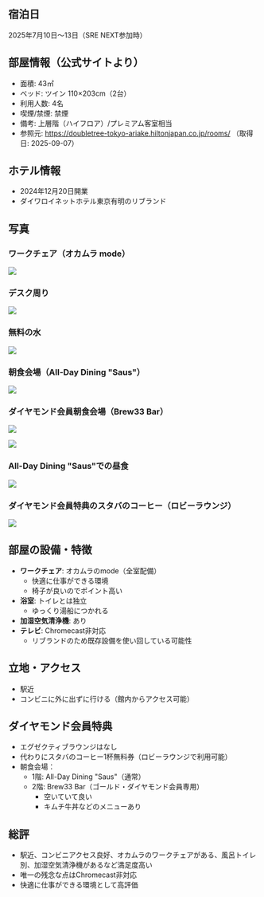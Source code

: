 ## 宿泊日
2025年7月10日〜13日（SRE NEXT参加時）

## 部屋情報（公式サイトより）
- 面積: 43㎡
- ベッド: ツイン 110×203cm（2台）
- 利用人数: 4名
- 喫煙/禁煙: 禁煙
- 備考: 上層階（ハイフロア）/プレミアム客室相当
- 参照元: https://doubletree-tokyo-ariake.hiltonjapan.co.jp/rooms/ （取得日: 2025-09-07）

## ホテル情報
- 2024年12月20日開業
- ダイワロイネットホテル東京有明のリブランド

## 写真

### ワークチェア（オカムラ mode）
![](../../../../images/2025/07/Gvf4r7aakAEk1t5.jpeg)

### デスク周り
![](../../../../images/2025/07/Gvf8xizaMAAya7X.jpeg)

### 無料の水
![](../../../../images/2025/07/Gvkoy_abAAA_3wA.jpeg)

### 朝食会場（All-Day Dining "Saus"）

![](../../../../images/2025/07/2017733_98gFs5L3K_4p9-aURTl30chO3XGZmb1guEVNp2qI4Xk.jpg)
### ダイヤモンド会員朝食会場（Brew33 Bar）

![](../../../../images/2025/07/GvnBaVKbsAA7-UG.jpeg)

![](../../../../images/2025/07/GvsOVKubsAQmJ22.jpeg)

### All-Day Dining "Saus"での昼食
![](../../../../images/2025/07/GvtI5OVasAAYjOg.jpeg)

### ダイヤモンド会員特典のスタバのコーヒー（ロビーラウンジ）
![](../../../../images/2025/07/Gvsyj3UbsAAt-uO.jpeg)

## 部屋の設備・特徴
- **ワークチェア**: オカムラのmode（全室配備）
  - 快適に仕事ができる環境
  - 椅子が良いのでポイント高い
- **浴室**: トイレとは独立
  - ゆっくり湯船につかれる
- **加湿空気清浄機**: あり
- **テレビ**: Chromecast非対応
  - リブランドのため既存設備を使い回している可能性

## 立地・アクセス
- 駅近
- コンビニに外に出ずに行ける（館内からアクセス可能）

## ダイヤモンド会員特典
- エグゼクティブラウンジはなし
- 代わりにスタバのコーヒー1杯無料券（ロビーラウンジで利用可能）
- 朝食会場：
  - 1階: All-Day Dining "Saus"（通常）  
  - 2階: Brew33 Bar（ゴールド・ダイヤモンド会員専用）
    - 空いていて良い
    - キムチ牛丼などのメニューあり

## 総評
- 駅近、コンビニアクセス良好、オカムラのワークチェアがある、風呂トイレ別、加湿空気清浄機があるなど満足度高い
- 唯一の残念な点はChromecast非対応
- 快適に仕事ができる環境として高評価
